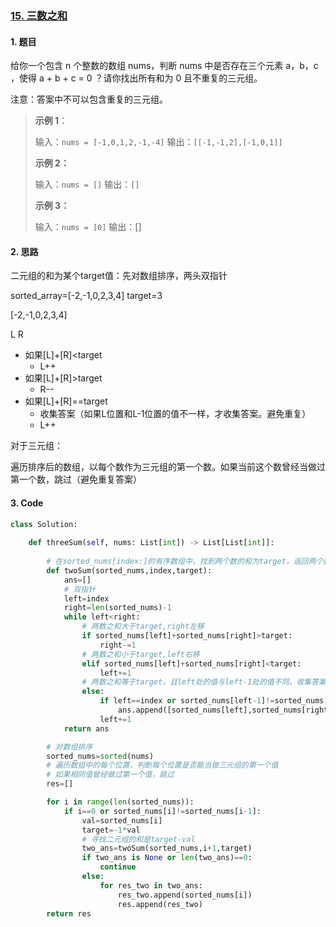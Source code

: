 ### [15. 三数之和](https://leetcode-cn.com/problems/3sum/) 

#### 1. 题目

给你一个包含 n 个整数的数组 nums，判断 nums 中是否存在三个元素 a，b，c ，使得 a + b + c = 0 ？请你找出所有和为 0 且不重复的三元组。

注意：答案中不可以包含重复的三元组。

> **示例 1**：
>
> 输入：`nums = [-1,0,1,2,-1,-4]`
> 输出：`[[-1,-1,2],[-1,0,1]]`
>
> **示例 2：**
>
> 输入：`nums = []`
> 输出：`[]`
>
> **示例 3：**
>
> 输入：`nums = [0]`
> 输出：[]

#### 2. 思路

二元组的和为某个target值：先对数组排序，两头双指针

sorted_array=[-2,-1,0,2,3,4]  target=3

[-2,-1,0,2,3,4]

 L				 R

- 如果[L]+[R]<target
  - L++
- 如果[L]+[R]>target
  - R--
- 如果[L]+[R]==target
  - 收集答案（如果L位置和L-1位置的值不一样，才收集答案。避免重复）
  - L++



对于三元组：

遍历排序后的数组，以每个数作为三元组的第一个数。如果当前这个数曾经当做过第一个数，跳过（避免重复答案）



#### 3. Code

```python
class Solution:
    
    def threeSum(self, nums: List[int]) -> List[List[int]]:
        
        # 在sorted_nums[index:]的有序数组中，找到两个数的和为target，返回两个数的值
        def twoSum(sorted_nums,index,target):
            ans=[]
            # 双指针
            left=index
            right=len(sorted_nums)-1
            while left<right:
                # 两数之和大于target,right左移
                if sorted_nums[left]+sorted_nums[right]>target:
                    right-=1
                # 两数之和小于target,left右移
                elif sorted_nums[left]+sorted_nums[right]<target:
                    left+=1
                # 两数之和等于target，且left处的值与left-1处的值不同，收集答案。
                else:
                    if left==index or sorted_nums[left-1]!=sorted_nums[left]:
                        ans.append([sorted_nums[left],sorted_nums[right]])
                    left+=1
            return ans

        # 对数组排序
        sorted_nums=sorted(nums)
        # 遍历数组中的每个位置，判断每个位置是否能当做三元组的第一个值
        # 如果相同值曾经做过第一个值，跳过
        res=[]

        for i in range(len(sorted_nums)):
            if i==0 or sorted_nums[i]!=sorted_nums[i-1]:
                val=sorted_nums[i]
                target=-1*val
                # 寻找二元组的和是target-val
                two_ans=twoSum(sorted_nums,i+1,target)
                if two_ans is None or len(two_ans)==0:
                    continue
                else:
                    for res_two in two_ans:
                        res_two.append(sorted_nums[i])
                        res.append(res_two)
        return res
```

